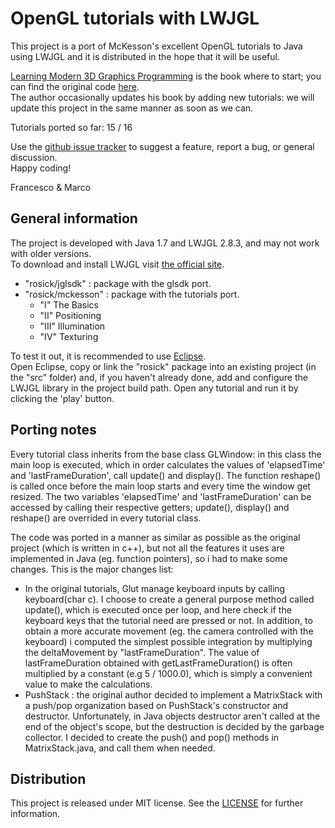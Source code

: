 OpenGL tutorials with LWJGL
===========================

This project is a port of McKesson's excellent OpenGL tutorials to Java using LWJGL and it is distributed in the hope that it will be useful.

[Learning Modern 3D Graphics Programming](http://www.arcsynthesis.org/gltut/index.html) is the book where to start; you can find the original code
[here](https://bitbucket.org/alfonse/gltut/wiki/Home).  
The author occasionally updates his book by adding new tutorials: we will update this project in the same manner as soon as we can.

Tutorials ported so far: 15 / 16

Use the [github issue tracker](https://github.com/rosickteam/OpenGL/issues) to suggest a feature, report a bug, or general discussion.  
Happy coding! 

Francesco & Marco



General information
-------------------
The project is developed with Java 1.7 and LWJGL 2.8.3, and may not work with older versions.  
To download and install LWJGL visit [the official site](http://www.lwjgl.org/). 

- "rosick/jglsdk" 	: package with the glsdk port.
- "rosick/mckesson" : package with the tutorials port.
  - "I" The Basics
  - "II" Positioning
  - "III" Illumination
  - "IV" Texturing

To test it out, it is recommended to use [Eclipse](http://www.eclipse.org/).  
Open Eclipse, copy or link the "rosick" package into an existing project (in the "src" folder) and, if you haven't already done, 
add and configure the LWJGL library in the project build path. Open any tutorial and run it by clicking the 'play' button.



Porting notes
-------------
Every tutorial class inherits from the base class GLWindow: in this class the main loop is executed, which in order calculates the values of 'elapsedTime' 
and 'lastFrameDuration', call update() and display(). The function reshape() is called once before the main loop starts and every time the window get resized. 
The two variables 'elapsedTime' and 'lastFrameDuration' can be accessed by calling their respective getters; update(), display() and reshape() 
are overrided in every tutorial class. 

The code was ported in a manner as similar as possible as the original project (which is written in c++), but not all the features it uses are implemented in Java 
(eg. function pointers), so i had to make some changes. This is the major changes list:

* In the original tutorials, Glut manage keyboard inputs by calling keyboard(char c). I choose to create a general purpose method called update(), which is executed 
once per loop, and here check if the keyboard keys that the tutorial need are pressed or not. In addition, to obtain a more accurate movement (eg. the camera controlled with the keyboard) i computed the simplest 
possible integration by multiplying the deltaMovement by "lastFrameDuration". The value of lastFrameDuration obtained with getLastFrameDuration() is often multiplied by a constant (e.g 5 / 1000.0), which
is simply a convenient value to make the calculations.
* PushStack : the original author decided to implement a MatrixStack with a push/pop organization based on PushStack's constructor and destructor. 
Unfortunately, in Java objects destructor aren't called at the end of the object's scope, but the destruction is decided by the garbage collector.
I decided to create the push() and pop() methods in MatrixStack.java, and call them when needed.



Distribution
------------

This project is released under MIT license. See the [LICENSE](https://github.com/rosickteam/OpenGL/blob/master/LICENSE.txt) for further information.